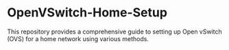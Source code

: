 # OpenVSwitch-Home-Setup

This repository provides a comprehensive guide to setting up Open vSwitch (OVS) for a home network using various methods.

